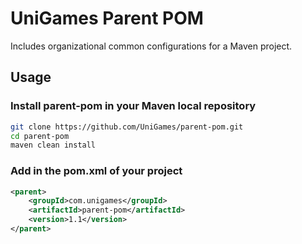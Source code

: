 # UniGames Parent POM
Includes organizational common configurations for a Maven project.

## Usage

### Install parent-pom in your Maven local repository 

```bash
git clone https://github.com/UniGames/parent-pom.git
cd parent-pom
maven clean install
```
    
### Add <parent> in the pom.xml of your project

```xml
<parent>
    <groupId>com.unigames</groupId>
    <artifactId>parent-pom</artifactId>
    <version>1.1</version>
</parent>
```

